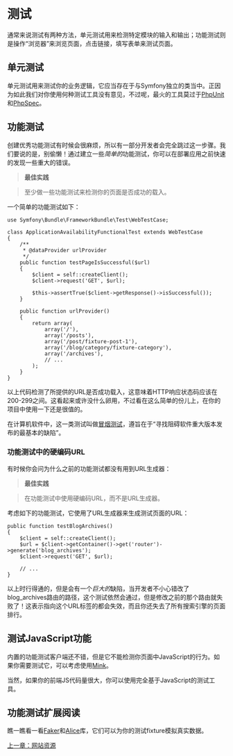 # 测试

通常来说测试有两种方法，单元测试用来检测特定模块的输入和输出；功能测试则是操作“浏览器”来浏览页面，点击链接，填写表单来测试页面。

## 单元测试

单元测试用来测试你的业务逻辑，它应当存在于与Symfony独立的类当中。正因为如此我们对你使用何种测试工具没有意见，不过呢，最火的工具莫过于[PhpUnit](https://phpunit.de/)和[PhpSpec](http://www.phpspec.net/)。

## 功能测试

创建优秀功能测试有时候会很麻烦，所以有一部分开发者会完全跳过这一步骤。我们要说的是，别偷懒！通过建立一些*简单的*功能测试，你可以在部署应用之前快速的发现一些重大的错误。

>**最佳实践**

>至少做一些功能测试来检测你的页面是否成功的载入。

一个简单的功能测试如下：
```
use Symfony\Bundle\FrameworkBundle\Test\WebTestCase;

class ApplicationAvailabilityFunctionalTest extends WebTestCase
{
    /**
     * @dataProvider urlProvider
     */
    public function testPageIsSuccessful($url)
    {
        $client = self::createClient();
        $client->request('GET', $url);

        $this->assertTrue($client->getResponse()->isSuccessful());
    }

    public function urlProvider()
    {
        return array(
            array('/'),
            array('/posts'),
            array('/post/fixture-post-1'),
            array('/blog/category/fixture-category'),
            array('/archives'),
            // ...
        );
    }
}
```

以上代码检测了所提供的URL是否成功载入，这意味着HTTP响应状态码应该在200-299之间。这看起来或许没什么卵用，不过看在这么简单的份儿上，在你的项目中使用一下还是很值的。

在计算机软件中，这一类测试叫做[冒烟测试](http://en.wikipedia.org/wiki/Smoke_testing_(software))，遵旨在于“寻找阻碍软件重大版本发布的最基本的缺陷”。

### 功能测试中的硬编码URL

有时候你会问为什么之前的功能测试都没有用到URL生成器：

>**最佳实践**

>在功能测试中使用硬编码URL，而不是URL生成器。

考虑如下的功能测试，它使用了URL生成器来生成测试页面的URL：

```
public function testBlogArchives()
{
    $client = self::createClient();
    $url = $client->getContainer()->get('router')->generate('blog_archives');
    $client->request('GET', $url);

    // ...
}
```

以上时行得通的，但是会有一个*巨大的*缺陷，当开发者不小心错改了blog_archives路由的路径，这个测试依然会通过，但是修改之前的那个路由就失败了！这表示指向这个URL标签的都会失效，而且你还失去了所有搜索引擎的页面排行。

## 测试JavaScript功能

内置的功能测试客户端还不错，但是它不能检测你页面中JavaScript的行为。如果你需要测试它，可以考虑使用[Mink](http://mink.behat.org/)。

当然，如果你的前端JS代码量很大，你可以使用完全基于JavaScript的测试工具。

## 功能测试扩展阅读

瞧一瞧看一看[Faker](https://github.com/fzaninotto/Faker)和[Alice](https://github.com/nelmio/alice)库，它们可以为你的测试fixture模拟真实数据。


[上一章：网站资源](https://github.com/gigantic2/The-Symfony-Framework-Best-Practices/blob/master/10.%E7%BD%91%E7%AB%99%E8%B5%84%E6%BA%90.md)